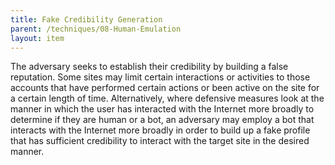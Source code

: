 ```yaml
---
title: Fake Credibility Generation
parent: /techniques/08-Human-Emulation
layout: item
---
```


<p>The adversary seeks to establish their credibility by building a false reputation. Some sites may limit certain interactions or activities to those accounts that have performed certain actions or been active on the site for a certain length of time. Alternatively, where defensive measures look at the manner in which the user has interacted with the Internet more broadly to determine if they are human or a bot, an adversary may employ a bot that interacts with the Internet more broadly in order to build up a fake profile that has sufficient credibility to interact with the target site in the desired manner.</p>
